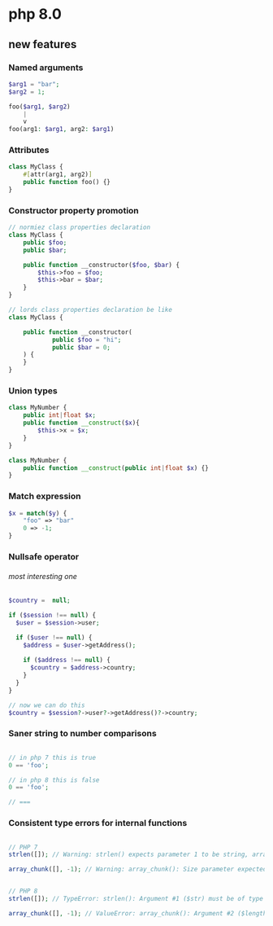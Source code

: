 # php 8.0
## new features
### Named arguments 
```php
$arg1 = "bar";
$arg2 = 1;

foo($arg1, $arg2)
    |
    v
foo(arg1: $arg1, arg2: $arg1)
```

### Attributes 
```php
class MyClass {
    #[attr(arg1, arg2)]
    public function foo() {}
}
```

### Constructor property promotion 
```php
// normiez class properties declaration
class MyClass {
    public $foo;
    public $bar;

    public function __constructor($foo, $bar) {
        $this->foo = $foo;
        $this->bar = $bar;
    }
}

// lords class properties declaration be like
class MyClass {

    public function __constructor(
            public $foo = "hi";
            public $bar = 0;
    ) {
    }
}

```

### Union types
```php
class MyNumber {
    public int|float $x;
    public function __construct($x){
        $this->x = $x;
    }
}

class MyNumber {
    public function __construct(public int|float $x) {}
}
```

### Match expression
```php
$x = match($y) {
    "foo" => "bar"
    0 => -1;
}
```

### Nullsafe operator 
###### most interesting one
```php
$country =  null;

if ($session !== null) {
  $user = $session->user;

  if ($user !== null) {
    $address = $user->getAddress();
  
    if ($address !== null) {
      $country = $address->country;
    }
  }
}

// now we can do this
$country = $session?->user?->getAddress()?->country;
```

### Saner string to number comparisons
```php

// in php 7 this is true
0 == 'foo';

// in php 8 this is false
0 == 'foo';

// ===
```

### Consistent type errors for internal functions
```php

// PHP 7
strlen([]); // Warning: strlen() expects parameter 1 to be string, array given

array_chunk([], -1); // Warning: array_chunk(): Size parameter expected to be greater than 0


// PHP 8
strlen([]); // TypeError: strlen(): Argument #1 ($str) must be of type string, array given

array_chunk([], -1); // ValueError: array_chunk(): Argument #2 ($length) must be greater than 0
```
